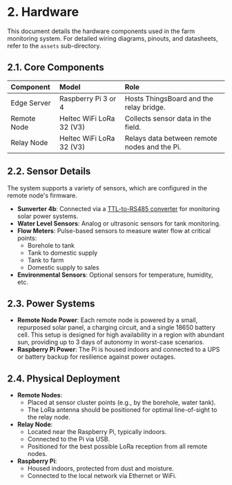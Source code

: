 # 2. Hardware

This document details the hardware components used in the farm monitoring system. For detailed wiring diagrams, pinouts, and datasheets, refer to the `assets` sub-directory.

## 2.1. Core Components

| Component      | Model                  | Role                                     |
| :------------- | :--------------------- | :--------------------------------------- |
| Edge Server    | Raspberry Pi 3 or 4    | Hosts ThingsBoard and the relay bridge.  |
| Remote Node    | Heltec WiFi LoRa 32 (V3) | Collects sensor data in the field.       |
| Relay Node     | Heltec WiFi LoRa 32 (V3) | Relays data between remote nodes and the Pi. |

## 2.2. Sensor Details

The system supports a variety of sensors, which are configured in the remote node's firmware.

*   **Sunverter 4b**: Connected via a [TTL-to-RS485 converter](https://www.pixelelectric.com/electronic-modules/miscellaneous-modules/logic-converter/ttl-to-rs485-automatic-control-module/) for monitoring solar power systems.
*   **Water Level Sensors**: Analog or ultrasonic sensors for tank monitoring.
*   **Flow Meters**: Pulse-based sensors to measure water flow at critical points:
    *   Borehole to tank
    *   Tank to domestic supply
    *   Tank to farm
    *   Domestic supply to sales
*   **Environmental Sensors**: Optional sensors for temperature, humidity, etc.

## 2.3. Power Systems

*   **Remote Node Power**: Each remote node is powered by a small, repurposed solar panel, a charging circuit, and a single 18650 battery cell. This setup is designed for high availability in a region with abundant sun, providing up to 3 days of autonomy in worst-case scenarios.
*   **Raspberry Pi Power**: The Pi is housed indoors and connected to a UPS or battery backup for resilience against power outages.

## 2.4. Physical Deployment

*   **Remote Nodes**:
    *   Placed at sensor cluster points (e.g., by the borehole, water tank).
    *   The LoRa antenna should be positioned for optimal line-of-sight to the relay node.
*   **Relay Node**:
    *   Located near the Raspberry Pi, typically indoors.
    *   Connected to the Pi via USB.
    *   Positioned for the best possible LoRa reception from all remote nodes.
*   **Raspberry Pi**:
    *   Housed indoors, protected from dust and moisture.
    *   Connected to the local network via Ethernet or WiFi.
